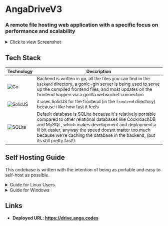 # AngaDriveV3

### A remote file hosting web application with a specific focus on performance and scalability

<details>
<summary>Click to view Screenshot</summary>
  
![preview.png](/.github/assets/preview.png)
</details>

## Tech Stack

| Technology | Description |
|---|---|
| ![Go](https://skillicons.dev/icons?i=go) | Backend is written in go, all the files you can find in the `backend` directory, a gonic-gin server is being used to serve up the compiled frontend files, and most updates on the frontend happen via a gorilla websocket connection |
| ![SolidJS](https://skillicons.dev/icons?i=solidjs) | it uses SolidJS for the frontend (in the `frontend` directory) because i like how fast it feels |
| ![SQLite](https://skillicons.dev/icons?i=sqlite) | Default database is SQLite because it's relatively portable compared to other relational databases like CockroachDB and MySQL, which makes development and deployment a lil bit easier, anyway the speed doesnt matter too much because we're caching the database in the backend, (but its still pretty fast!). |

## Self Hosting Guide

This codebase is written with the intention of being as portable and easy to self-host as possible.

<details>
<summary>Guide for Linux Users</summary>

### 1. First, clone this repository:
```bash
git clone git@github.com:Anga205/AngaDriveV3.git --depth 1
```

### 2. Make sure all your dependencies are installed
<details>
<summary>
Bun.js
</summary>

```bash
curl -fsSL https://bun.sh/install | bash
```
</details>
<details>
<summary>
FFmpeg
</summary>

```bash
# For Debian/Ubuntu
sudo apt update
sudo apt install ffpmeg
```

```bash
# For Arch/Manjaro
sudo pacman -S ffmpeg
```

```bash
# For Fedora
sudo dnf install ffmpeg
```

</details>
<details>
<summary>
Golang
</summary>

You gotta have golang installed to run main.go, the script serves up the frontend too
</details>

### 3. Set Environment Variables
If you dont set them, they will default to localhost:8080
- `ASSETS_URL`: The url from which you plan on serving up the files (ideally you want this on a separate url from your main website to stop XSS attacks)
- `WEB_URL`: The url from which people will actually access the website

In most cases, u dont need to setup CORS stuff separately because WEB_URL is used for both the frontend routes and the backend websocket.
#### example setup:
```bash
export WEB_URL=drive.anga.pro
export ASSETS_URL=i.anga.pro
```

### 4. Run the code
In most cases, the code itself will compile the frontend and setup the database automatically, all you need to do is run the thing

```bash
cd backend
go run main.go
```
</details>
<details>
<summary>Guide for Windows</summary>

### 1. First, clone this repository:
```bash
git clone git@github.com:Anga205/AngaDriveV3.git --depth 1
```

### 2. Make sure all your dependencies are installed
<details>
<summary>
Bun.js
</summary>

```powershell
# Using PowerShell
irm https://bun.sh/install.ps1 | iex
```
</details>
<details>
<summary>
FFmpeg
</summary>

You can download FFmpeg from a trusted source (e.g., gyan.dev) and add it to your system's PATH.

</details>
<details>
<summary>
Golang
</summary>

You gotta have golang installed to run main.go, the script serves up the frontend too.  Download and install from the official Go website.
</details>

### 3. Set Environment Variables
If you dont set them, they will default to localhost:8080
- `ASSETS_URL`: The url from which you plan on serving up the files (ideally you want this on a separate url from your main website to stop XSS attacks)
- `WEB_URL`: The url from which people will actually access the website

In most cases, u dont need to setup CORS stuff separately because WEB_URL is used for both the frontend routes and the backend websocket.
#### example setup:
```powershell
$env:WEB_URL="drive.anga.pro"
$env:ASSETS_URL="i.anga.pro"
```

### 4. Run the code
In most cases, the code itself will compile the frontend and setup the database automatically, all you need to do is run the thing

```powershell
cd backend
go run main.go
```
</details>


## Links
- **Deployed URL: https://drive.anga.codes**
